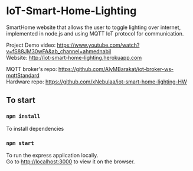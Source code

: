 # IoT-Smart-Home-Lighting

SmartHome website that allows the user to toggle lighting over internet, implemented in node.js and using MQTT IoT protocol for communication.

Project Demo video: https://www.youtube.com/watch?v=fS88JM30wFA&ab_channel=ahmednabil \
Website: http://iot-smart-home-lighting.herokuapp.com

MQTT broker's repo: https://github.com/AlyMBarakat/iot-broker-ws-mqttStandard \
Hardware repo: https://github.com/xNebulaa/iot-smart-home-lighting-HW 


## To start

### `npm install`
To install dependencies

### `npm start`
To run the express application locally.\
Go to [http://localhost:3000](http://localhost:3000) to view it on the browser.
